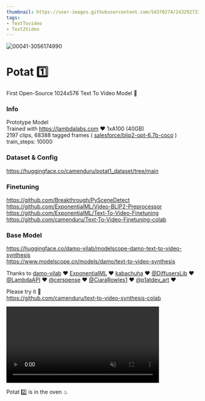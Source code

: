 ```yaml
---
thumbnail: https://user-images.githubusercontent.com/54370274/243292723-fa703668-a931-41e1-8bcf-19c72203980b.png
tags:
- TextTovideo
- Text2Video
---
```


![00041-3056174990](https://github.com/camenduru/Text-To-Video-Finetuning-colab/assets/54370274/fa703668-a931-41e1-8bcf-19c72203980b)

# Potat 1️⃣ 
First Open-Source 1024x576 Text To Video Model 🥳  

### Info
Prototype Model <br />
Trained with https://lambdalabs.com ❤ 1xA100 (40GB) <br />
2197 clips, 68388 tagged frames ( [salesforce/blip2-opt-6.7b-coco](https://huggingface.co/Salesforce/blip2-opt-6.7b-coco) ) <br />
train_steps: 10000 <br />

### Dataset & Config
https://huggingface.co/camenduru/potat1_dataset/tree/main

### Finetuning
https://github.com/Breakthrough/PySceneDetect <br />
https://github.com/ExponentialML/Video-BLIP2-Preprocessor <br />
https://github.com/ExponentialML/Text-To-Video-Finetuning <br />
https://github.com/camenduru/Text-To-Video-Finetuning-colab <br />

### Base Model
https://huggingface.co/damo-vilab/modelscope-damo-text-to-video-synthesis <br />
https://www.modelscope.cn/models/damo/text-to-video-synthesis <br />

Thanks to [damo-vilab](https://damo.alibaba.com/) ❤ [ExponentialML](https://github.com/ExponentialML) ❤ [kabachuha](https://github.com/kabachuha) ❤ [@DiffusersLib](https://twitter.com/DiffusersLib) ❤ [@LambdaAPI](https://twitter.com/LambdaAPI) ❤ [@cerspense](https://twitter.com/cerspense) ❤ [@CiaraRowles1](https://twitter.com/CiaraRowles1) ❤ [@p1atdev_art](https://twitter.com/p1atdev_art)  ❤ <br />

Please try it 🐣 <br />
https://github.com/camenduru/text-to-video-synthesis-colab <br />

<video src="https://user-images.githubusercontent.com/54370274/243275155-97282de4-e1df-49a0-851e-cb8b4b040441.mp4" data-canonical-src="https://user-images.githubusercontent.com/54370274/243275155-97282de4-e1df-49a0-851e-cb8b4b040441.mp4" controls="controls" muted="muted" class="d-block rounded-bottom-2 border-top width-fit" style="max-height:640px; min-height: 200px"></video>

Potat 2️⃣ is in the oven ♨ <br />